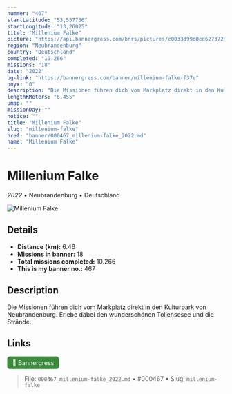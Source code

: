 ```yaml
---
nummer: "467"
startLatitude: "53,557736"
startLongitude: "13,26025"
titel: "Millenium Falke"
picture: "https://api.bannergress.com/bnrs/pictures/c0033d99d0ed627372fa4bb5a1b9312b"
region: "Neubrandenburg"
country: "Deutschland"
completed: "10.266"
missions: "18"
date: "2022"
bg-link: "https://bannergress.com/banner/millenium-falke-f37e"
onyx: "0"
description: "Die Missionen führen dich vom Markplatz direkt in den Kulturpark von Neubrandenburg. Erlebe dabei den wunderschönen Tollensesee und die Strände."
lengthKMeters: "6,455"
umap: ""
missionDay: ""
notice: ""
title: "Millenium Falke"
slug: "millenium-falke"
href: "banner/000467_millenium-falke_2022.md"
name: "Millenium Falke"
---
```

# Millenium Falke

*2022* • Neubrandenburg • Deutschland

![Millenium Falke](https://api.bannergress.com/bnrs/pictures/c0033d99d0ed627372fa4bb5a1b9312b)



## Details
- **Distance (km):** 6.46
- **Missions in banner:** 18
- **Total missions completed:** 10.266
- **This is my banner no.:** 467



## Description
Die Missionen führen dich vom Markplatz direkt in den Kulturpark von Neubrandenburg. Erlebe dabei den wunderschönen Tollensesee und die Strände.



## Links
<a href="https://bannergress.com/banner/millenium-falke-f37e" target="_blank" style="display:inline-block;margin-right:8px;padding:6px 12px;background:#3c8b3c;color:#fff;text-decoration:none;border-radius:6px;">🔗 Bannergress</a>



> File: `000467_millenium-falke_2022.md` • #000467 • Slug: `millenium-falke`
